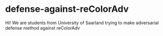 # defense-against-reColorAdv
Hi! We are students from University of Saarland trying to make adversarial defense method against reColorAdv
